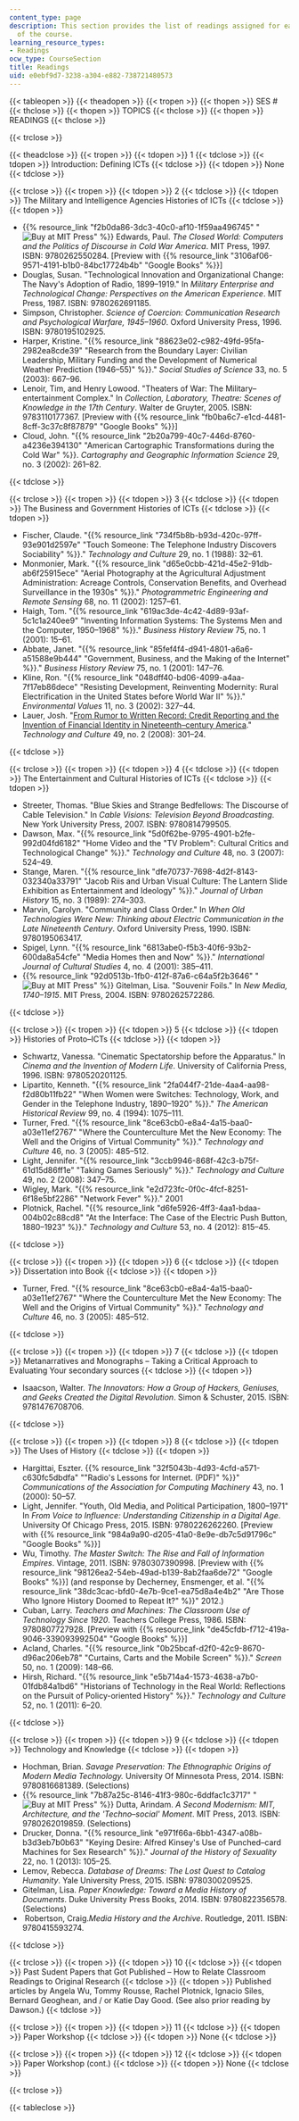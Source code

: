 ```yaml
---
content_type: page
description: This section provides the list of readings assigned for each weekly session
  of the course.
learning_resource_types:
- Readings
ocw_type: CourseSection
title: Readings
uid: e0ebf9d7-3238-a304-e882-738721480573
---
```


{{< tableopen >}}
{{< theadopen >}}
{{< tropen >}}
{{< thopen >}}
SES #
{{< thclose >}}
{{< thopen >}}
TOPICS
{{< thclose >}}
{{< thopen >}}
READINGS
{{< thclose >}}

{{< trclose >}}

{{< theadclose >}}
{{< tropen >}}
{{< tdopen >}}
1
{{< tdclose >}}
{{< tdopen >}}
Introduction: Defining ICTs
{{< tdclose >}}
{{< tdopen >}}
None
{{< tdclose >}}

{{< trclose >}}
{{< tropen >}}
{{< tdopen >}}
2
{{< tdclose >}}
{{< tdopen >}}
The Military and Intelligence Agencies Histories of ICTs
{{< tdclose >}}
{{< tdopen >}}


*   {{% resource_link "f2b0da86-3dc3-40c0-af10-1f59aa496745" "![Buy at MIT Press](/images/mp_logo.gif)" %}} Edwards, Paul. _The Closed World: Computers and the Politics of Discourse in Cold War America_. MIT Press, 1997. ISBN: 9780262550284. \[Preview with {{% resource_link "3106af06-9571-4191-b1b0-84bc17724b4b" "Google Books" %}}\]
*   Douglas, Susan. "Technological Innovation and Organizational Change: The Navy's Adoption of Radio, 1899–1919." In _Military Enterprise and Technological Change: Perspectives on the American Experience_. MIT Press, 1987. ISBN: 9780262691185.
*   Simpson, Christopher. _Science of Coercion: Communication Research and Psychological Warfare, 1945–1960_. Oxford University Press, 1996. ISBN: 9780195102925.
*   Harper, Kristine. "{{% resource_link "88623e02-c982-49fd-95fa-2982ea8cde39" "Research from the Boundary Layer: Civilian Leadership, Military Funding and the Development of Numerical Weather Prediction (1946–55)" %}}." _Social Studies of Science_ 33, no. 5 (2003): 667–96.
*   Lenoir, Tim, and Henry Lowood. "Theaters of War: The Military–entertainment Complex." In _Collection, Laboratory, Theatre: Scenes of Knowledge in the 17th Century_. Walter de Gruyter, 2005. ISBN: 9783110177367. \[Preview with {{% resource_link "fb0ba6c7-e1cd-4481-8cff-3c37c8f87879" "Google Books" %}}\]
*   Cloud, John. "{{% resource_link "2b20a799-40c7-446d-8760-a4236e394130" "American Cartographic Transformations during the Cold War" %}}. _Cartography and Geographic Information Science_ 29, no. 3 (2002): 261–82.


{{< tdclose >}}

{{< trclose >}}
{{< tropen >}}
{{< tdopen >}}
3
{{< tdclose >}}
{{< tdopen >}}
The Business and Government Histories of ICTs
{{< tdclose >}}
{{< tdopen >}}


*   Fischer, Claude. "{{% resource_link "734f5b8b-b93d-420c-97ff-93e901d2597e" "Touch Someone: The Telephone Industry Discovers Sociability" %}}." _Technology and Culture_ 29, no. 1 (1988): 32–61.
*   Monmonier, Mark. "{{% resource_link "d65e0cbb-421d-45e2-91db-ab6f25915ece" "Aerial Photography at the Agricultural Adjustment Administration: Acreage Controls, Conservation Benefits, and Overhead Surveillance in the 1930s" %}}." _Photogrammetric Engineering and Remote Sensing_ 68, no. 11 (2002): 1257–61.
*   Haigh, Tom. "{{% resource_link "619ac3de-4c42-4d89-93af-5c1c1a240ee9" "Inventing Information Systems: The Systems Men and the Computer, 1950–1968" %}}." _Business History Review_ 75, no. 1 (2001): 15–61.
*   Abbate, Janet. "{{% resource_link "85fef4f4-d941-4801-a6a6-a51588e9b444" "Government, Business, and the Making of the Internet" %}}." _Business History Review_ 75, no. 1 (2001): 147–76.
*   Kline, Ron. "{{% resource_link "048dff40-bd06-4099-a4aa-7f17eb86dece" "Resisting Development, Reinventing Modernity: Rural Electrification in the United States before World War II" %}}." _Environmental Values_ 11, no. 3 (2002): 327–44.
*   Lauer, Josh. "[From Rumor to Written Record: Credit Reporting and the Invention of Financial Identity in Nineteenth–century America](http://dx.doi.org/10.1353/tech.0.0001 )." _Technology and Culture_ 49, no. 2 (2008): 301–24.


{{< tdclose >}}

{{< trclose >}}
{{< tropen >}}
{{< tdopen >}}
4
{{< tdclose >}}
{{< tdopen >}}
The Entertainment and Cultural Histories of ICTs
{{< tdclose >}}
{{< tdopen >}}


*   Streeter, Thomas. "Blue Skies and Strange Bedfellows: The Discourse of Cable Television." In _Cable Visions: Television Beyond Broadcasting_. New York University Press, 2007. ISBN: 9780814799505.
*   Dawson, Max. "{{% resource_link "5d0f62be-9795-4901-b2fe-992d04fd6182" "Home Video and the \"TV Problem\": Cultural Critics and Technological Change" %}}." _Technology and Culture_ 48, no. 3 (2007): 524–49.
*   Stange, Maren. "{{% resource_link "dfe70737-7698-4d2f-8143-032340a33791" "Jacob Riis and Urban Visual Culture: The Lantern Slide Exhibition as Entertainment and Ideology" %}}." _Journal of Urban History_ 15, no. 3 (1989): 274–303.
*   Marvin, Carolyn. "Community and Class Order." In _When Old Technologies Were New: Thinking about Electric Communication in the Late Nineteenth Century_. Oxford University Press, 1990. ISBN: 9780195063417.
*   Spigel, Lynn. "{{% resource_link "6813abe0-f5b3-40f6-93b2-600da8a54cfe" "Media Homes then and Now" %}}." _International Journal of Cultural Studies_ 4, no. 4 (2001): 385–411.
*   {{% resource_link "92d0513b-1fb0-412f-87a6-c64a5f2b3646" "![Buy at MIT Press](/images/mp_logo.gif)" %}} Gitelman, Lisa. "Souvenir Foils." In _New Media, 1740–1915_. MIT Press, 2004. ISBN: 9780262572286.


{{< tdclose >}}

{{< trclose >}}
{{< tropen >}}
{{< tdopen >}}
5
{{< tdclose >}}
{{< tdopen >}}
Histories of Proto–ICTs
{{< tdclose >}}
{{< tdopen >}}


*   Schwartz, Vanessa. "Cinematic Spectatorship before the Apparatus." In _Cinema and the Invention of Modern Life_. University of California Press, 1996. ISBN: 9780520201125.
*   Lipartito, Kenneth. "{{% resource_link "2fa044f7-21de-4aa4-aa98-f2d80b11fb22" "When Women were Switches: Technology, Work, and Gender in the Telephone Industry, 1890–1920" %}}." _The American Historical Review_ 99, no. 4 (1994): 1075–111.
*   Turner, Fred. "{{% resource_link "8ce63cb0-e8a4-4a15-baa0-a03e11ef2767" "Where the Counterculture Met the New Economy: The Well and the Origins of Virtual Community" %}}." _Technology and Culture_ 46, no. 3 (2005): 485–512.
*   Light, Jennifer. "{{% resource_link "3ccb9946-868f-42c3-b75f-61d15d86ff1e" "Taking Games Seriously" %}}." _Technology and Culture_ 49, no. 2 (2008): 347–75.
*   Wigley, Mark. "{{% resource_link "e2d723fc-0f0c-4fcf-8251-6f18e5bf2286" "Network Fever" %}}." 2001
*   Plotnick, Rachel. "{{% resource_link "d6fe5926-4ff3-4aa1-bdaa-004b02c88cd8" "At the Interface: The Case of the Electric Push Button, 1880–1923" %}}." _Technology and Culture_ 53, no. 4 (2012): 815–45.


{{< tdclose >}}

{{< trclose >}}
{{< tropen >}}
{{< tdopen >}}
6
{{< tdclose >}}
{{< tdopen >}}
Dissertation into Book
{{< tdclose >}}
{{< tdopen >}}


*   Turner, Fred. "{{% resource_link "8ce63cb0-e8a4-4a15-baa0-a03e11ef2767" "Where the Counterculture Met the New Economy: The Well and the Origins of Virtual Community" %}}." _Technology and Culture_ 46, no. 3 (2005): 485–512.


{{< tdclose >}}

{{< trclose >}}
{{< tropen >}}
{{< tdopen >}}
7
{{< tdclose >}}
{{< tdopen >}}
Metanarratives and Monographs – Taking a Critical Approach to Evaluating Your secondary sources
{{< tdclose >}}
{{< tdopen >}}


*   Isaacson, Walter. _The Innovators: How a Group of Hackers, Geniuses, and Geeks Created the Digital Revolution_. Simon & Schuster, 2015. ISBN: 9781476708706.


{{< tdclose >}}

{{< trclose >}}
{{< tropen >}}
{{< tdopen >}}
8
{{< tdclose >}}
{{< tdopen >}}
The Uses of History
{{< tdclose >}}
{{< tdopen >}}


*   Hargittai, Eszter. {{% resource_link "32f5043b-4d93-4cfd-a571-c630fc5dbdfa" "\"Radio's Lessons for Internet. (PDF)" %}}" _Communications of the Association for Computing Machinery_ 43, no. 1 (2000): 50–57.
*   Light, Jennifer. "Youth, Old Media, and Political Participation, 1800–1971" In _From Voice to Influence: Understanding Citizenship in a Digital Age_. University Of Chicago Press, 2015. ISBN: 9780226262260. \[Preview with {{% resource_link "984a9a90-d205-41a0-8e9e-db7c5d91796c" "Google Books" %}}\]
*   Wu, Timothy. _The Master Switch: The Rise and Fall of Information Empires_. Vintage, 2011. ISBN: 9780307390998. \[Preview with {{% resource_link "98126ea2-54eb-49ad-b139-8ab2faa6de72" "Google Books" %}}\] (and response by Decherney, Ensmenger, et al. "{{% resource_link "38dc3cac-bfd0-4e7b-9ce1-ea75d8a4e4b2" "Are Those Who Ignore History Doomed to Repeat It?" %}}" 2012.)
*   Cuban, Larry. _Teachers and Machines: The Classroom Use of Technology Since 1920_. Teachers College Press, 1986. ISBN: 9780807727928. \[Preview with {{% resource_link "de45cfdb-f712-419a-9046-339093992504" "Google Books" %}}\]
*   Acland, Charles. "{{% resource_link "0b25bcaf-d2f0-42c9-8670-d96ac206eb78" "Curtains, Carts and the Mobile Screen" %}}." _Screen_ 50, no. 1 (2009): 148–66.
*   Hirsh, Richard. "{{% resource_link "e5b714a4-1573-4638-a7b0-01fdb84a1bd6" "Historians of Technology in the Real World: Reflections on the Pursuit of Policy-oriented History" %}}." _Technology and Culture_ 52, no. 1 (2011): 6–20.


{{< tdclose >}}

{{< trclose >}}
{{< tropen >}}
{{< tdopen >}}
9
{{< tdclose >}}
{{< tdopen >}}
Technology and Knowledge
{{< tdclose >}}
{{< tdopen >}}


*   Hochman, Brian. _Savage Preservation: The Ethnographic Origins of Modern Media Technology._ University Of Minnesota Press, 2014. ISBN: 9780816681389. (Selections)
*   {{% resource_link "7b87a25c-8146-41f3-980c-6ddfac1c3717" "![Buy at MIT Press](/images/mp_logo.gif)" %}} Dutta, Arindam. _A Second Modernism: MIT, Architecture, and the 'Techno–social' Moment_. MIT Press, 2013. ISBN: 9780262019859. (Selections)
*   Drucker, Donna. "{{% resource_link "e971f66a-6bb1-4347-a08b-b3d3eb7b0b63" "Keying Desire: Alfred Kinsey's Use of Punched–card Machines for Sex Research" %}}." _Journal of the History of Sexuality_ 22, no. 1 (2013): 105–25.
*   Lemov, Rebecca. _Database of Dreams: The Lost Quest to Catalog Humanity_. Yale University Press, 2015. ISBN: 9780300209525.
*   Gitelman, Lisa. _Paper Knowledge: Toward a Media History of Documents_. Duke University Press Books, 2014. ISBN: 9780822356578. (Selections)
*    Robertson, Craig._Media History and the Archive_. Routledge, 2011. ISBN: 9780415593274.


{{< tdclose >}}

{{< trclose >}}
{{< tropen >}}
{{< tdopen >}}
10
{{< tdclose >}}
{{< tdopen >}}
Past Sudent Papers that Got Published – How to Relate Classroom Readings to Original Research
{{< tdclose >}}
{{< tdopen >}}
Published articles by Angela Wu, Tommy Rousse, Rachel Plotnick, Ignacio Siles, Bernard Geoghean, and / or Katie Day Good. (See also prior reading by Dawson.)
{{< tdclose >}}

{{< trclose >}}
{{< tropen >}}
{{< tdopen >}}
11
{{< tdclose >}}
{{< tdopen >}}
Paper Workshop
{{< tdclose >}}
{{< tdopen >}}
None
{{< tdclose >}}

{{< trclose >}}
{{< tropen >}}
{{< tdopen >}}
12
{{< tdclose >}}
{{< tdopen >}}
Paper Workshop (cont.)
{{< tdclose >}}
{{< tdopen >}}
None
{{< tdclose >}}

{{< trclose >}}

{{< tableclose >}}